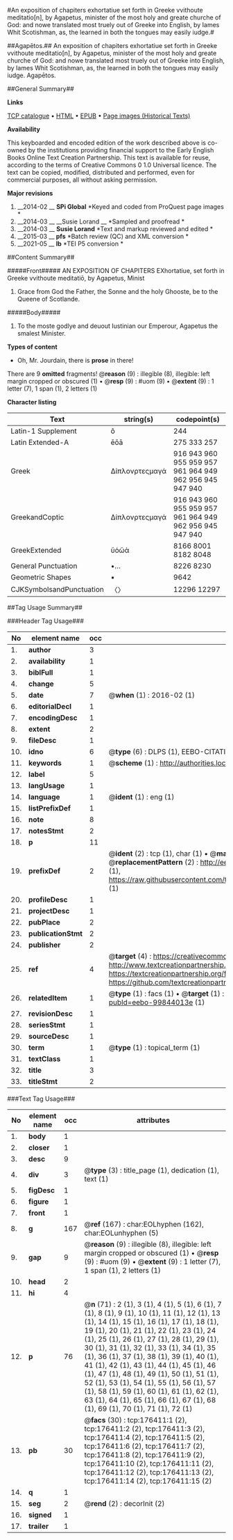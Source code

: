 #An exposition of chapiters exhortatiue set forth in Greeke vvithoute meditatio[n], by Agapetus, minister of the most holy and greate churche of God: and nowe translated most truely out of Greeke into English, by Iames Whit Scotishman, as, the learned in both the tongues may easily iudge.#

##Agapētos.##
An exposition of chapiters exhortatiue set forth in Greeke vvithoute meditatio[n], by Agapetus, minister of the most holy and greate churche of God: and nowe translated most truely out of Greeke into English, by Iames Whit Scotishman, as, the learned in both the tongues may easily iudge.
Agapētos.

##General Summary##

**Links**

[TCP catalogue](http://www.ota.ox.ac.uk/tcp/)  • 
[HTML](http://tei.it.ox.ac.uk/tcp/Texts-HTML/free/B11/B11044.html)  • 
[EPUB](http://tei.it.ox.ac.uk/tcp/Texts-EPUB/free/B11/B11044.epub) • 
[Page images (Historical Texts)](https://historicaltexts.jisc.ac.uk/eebo-99844013e)

**Availability**

This keyboarded and encoded edition of the work described above is co-owned by the
    institutions providing financial support to the Early English Books Online Text Creation
    Partnership. This text is available for reuse, according to the terms of  Creative Commons 0 1.0 Universal
    licence. The text can be copied, modified, distributed and performed, even for commercial
    purposes, all without asking permission.

**Major revisions**

1. __2014-02 __ __SPi Global__ *Keyed and coded from ProQuest page images *
1. __2014-03 __ __Susie Lorand __ *Sampled and proofread *
1. __2014-03 __ __Susie Lorand__ *Text and markup reviewed and edited *
1. __2015-03 __ __pfs__ *Batch review (QC) and XML conversion *
1. __2021-05 __ __lb__ *TEI P5 conversion *

##Content Summary##

#####Front#####
AN EXPOSITION OF CHAPITERS EXhortatiue, set forth in Greeke vvithoute meditatiō, by Agapetus, Minist
1. Grace from God the Father, the Sonne and the holy Ghooste, be to the Queene of Scotlande.

#####Body#####

1. To the moste godlye and deuout Iustinian our Emperour, Agapetus the smalest Minister.

**Types of content**

  * Oh, Mr. Jourdain, there is **prose** in there!

There are 9 **omitted** fragments! 
 @__reason__ (9) : illegible (8), illegible: left margin cropped or obscured (1)  •  @__resp__ (9) : #uom (9)  •  @__extent__ (9) : 1 letter (7), 1 span (1), 2 letters (1)

**Character listing**


|Text|string(s)|codepoint(s)|
|---|---|---|
|Latin-1 Supplement|ô|244|
|Latin Extended-A|ēōā|275 333 257|
|Greek|Δίπλονρτεςμαγά|916 943 960 955 959 957 961 964 949 962 956 945 947 940|
|GreekandCoptic|Δίπλονρτεςμαγά|916 943 960 955 959 957 961 964 949 962 956 945 947 940|
|GreekExtended|ῦὁῶὰ|8166 8001 8182 8048|
|General Punctuation|•…|8226 8230|
|Geometric Shapes|▪|9642|
|CJKSymbolsandPunctuation|〈〉|12296 12297|

##Tag Usage Summary##

###Header Tag Usage###

|No|element name|occ|attributes|
|---|---|---|---|
|1.|__author__|3||
|2.|__availability__|1||
|3.|__biblFull__|1||
|4.|__change__|5||
|5.|__date__|7| @__when__ (1) : 2016-02 (1)|
|6.|__editorialDecl__|1||
|7.|__encodingDesc__|1||
|8.|__extent__|2||
|9.|__fileDesc__|1||
|10.|__idno__|6| @__type__ (6) : DLPS (1), EEBO-CITATION (1), VID (1), EEBO-PROQUEST (1), STC (2)|
|11.|__keywords__|1| @__scheme__ (1) : http://authorities.loc.gov/ (1)|
|12.|__label__|5||
|13.|__langUsage__|1||
|14.|__language__|1| @__ident__ (1) : eng (1)|
|15.|__listPrefixDef__|1||
|16.|__note__|8||
|17.|__notesStmt__|2||
|18.|__p__|11||
|19.|__prefixDef__|2| @__ident__ (2) : tcp (1), char (1)  •  @__matchPattern__ (2) : ([0-9\-]+):([0-9IVX]+) (1), (.+) (1)  •  @__replacementPattern__ (2) : http://eebo.chadwyck.com/downloadtiff?vid=$1&page=$2 (1), https://raw.githubusercontent.com/textcreationpartnership/Texts/master/tcpchars.xml#$1 (1)|
|20.|__profileDesc__|1||
|21.|__projectDesc__|1||
|22.|__pubPlace__|2||
|23.|__publicationStmt__|2||
|24.|__publisher__|2||
|25.|__ref__|4| @__target__ (4) : https://creativecommons.org/publicdomain/zero/1.0/ (1), http://www.textcreationpartnership.org/docs/. (1), https://textcreationpartnership.org/faq/#faq05 (1), https://github.com/textcreationpartnership (1)|
|26.|__relatedItem__|1| @__type__ (1) : facs (1)  •  @__target__ (1) : https://data.historicaltexts.jisc.ac.uk/view?pubId=eebo-99844013e (1)|
|27.|__revisionDesc__|1||
|28.|__seriesStmt__|1||
|29.|__sourceDesc__|1||
|30.|__term__|1| @__type__ (1) : topical_term (1)|
|31.|__textClass__|1||
|32.|__title__|3||
|33.|__titleStmt__|2||


###Text Tag Usage###

|No|element name|occ|attributes|
|---|---|---|---|
|1.|__body__|1||
|2.|__closer__|1||
|3.|__desc__|9||
|4.|__div__|3| @__type__ (3) : title_page (1), dedication (1), text (1)|
|5.|__figDesc__|1||
|6.|__figure__|1||
|7.|__front__|1||
|8.|__g__|167| @__ref__ (167) : char:EOLhyphen (162), char:EOLunhyphen (5)|
|9.|__gap__|9| @__reason__ (9) : illegible (8), illegible: left margin cropped or obscured (1)  •  @__resp__ (9) : #uom (9)  •  @__extent__ (9) : 1 letter (7), 1 span (1), 2 letters (1)|
|10.|__head__|2||
|11.|__hi__|4||
|12.|__p__|76| @__n__ (71) : 2 (1), 3 (1), 4 (1), 5 (1), 6 (1), 7 (1), 8 (1), 9 (1), 10 (1), 11 (1), 12 (1), 13 (1), 14 (1), 15 (1), 16 (1), 17 (1), 18 (1), 19 (1), 20 (1), 21 (1), 22 (1), 23 (1), 24 (1), 25 (1), 26 (1), 27 (1), 28 (1), 29 (1), 30 (1), 31 (1), 32 (1), 33 (1), 34 (1), 35 (1), 36 (1), 37 (1), 38 (1), 39 (1), 40 (1), 41 (1), 42 (1), 43 (1), 44 (1), 45 (1), 46 (1), 47 (1), 48 (1), 49 (1), 50 (1), 51 (1), 52 (1), 53 (1), 54 (1), 55 (1), 56 (1), 57 (1), 58 (1), 59 (1), 60 (1), 61 (1), 62 (1), 63 (1), 64 (1), 65 (1), 66 (1), 67 (1), 68 (1), 69 (1), 70 (1), 71 (1), 72 (1)|
|13.|__pb__|30| @__facs__ (30) : tcp:176411:1 (2), tcp:176411:2 (2), tcp:176411:3 (2), tcp:176411:4 (2), tcp:176411:5 (2), tcp:176411:6 (2), tcp:176411:7 (2), tcp:176411:8 (2), tcp:176411:9 (2), tcp:176411:10 (2), tcp:176411:11 (2), tcp:176411:12 (2), tcp:176411:13 (2), tcp:176411:14 (2), tcp:176411:15 (2)|
|14.|__q__|1||
|15.|__seg__|2| @__rend__ (2) : decorInit (2)|
|16.|__signed__|1||
|17.|__trailer__|1||
